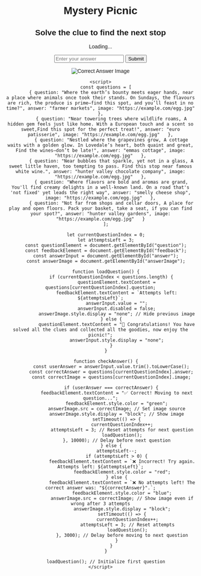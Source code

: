 <html lang="en">
<head>
    <meta charset="UTF-8">
    <meta name="viewport" content="width=device-width, initial-scale=1.0">
    <title>Clue Solver</title>
    <style>
        body { font-family: Arial, sans-serif; text-align: center; margin: 50px; }
        #feedback { font-weight: bold; margin-top: 10px; }
    </style>
</head>
<body>
    <h1>Mystery Picnic</h1>
<html lang="en">
<head>
    <meta charset="UTF-8">
    <meta name="viewport" content="width=device-width, initial-scale=1.0">
    <title>Question with Attempts</title>
    <style>
        body { font-family: Arial, sans-serif; text-align: center; margin: 50px; }
        #feedback { font-weight: bold; margin-top: 10px; }
    </style>

<html lang="en">
<head>
    <meta charset="UTF-8">
    <meta name="viewport" content="width=device-width, initial-scale=1.0">
    <title>Multi-Step Questions</title>
    <style>
        body { font-family: Arial, sans-serif; text-align: center; margin: 50px; }
        #feedback { font-weight: bold; margin-top: 10px; }
    </style>
</head>
<body>
    <h2>Solve the clue to find the next stop</h2>
    <p id="question">Loading...</p>
    <input type="text" id="answer" placeholder="Enter your answer">
    <button onclick="checkAnswer()">Submit</button>
    <p id="feedback"></p>
    <img id="answerImage" src="" alt="Correct Answer Image">

    <script>
        const questions = [
            { question: "Where the earth’s bounty meets eager hands, near a place where animals once took their stands. On Sundays, the flavours are rich, the produce is prime—find this spot, and you’ll feast in no time?", answer: "farmer markets", image: "https://example.com/egg.jpg"  },
            { question: "Near towering trees where wildlife roams, A hidden gem feels just like home. With a European touch and a scent so sweet,Find this spot for the perfect treat!", answer: "euro patisserie", image: "https://example.com/egg.jpg"   },
            { question: "Nestled where the grapevines grow, A cottage waits with a golden glow. In Lovedale’s heart, both quaint and great, Find the wines—don’t be late!", answer: "emmas cottage", image: "https://example.com/egg.jpg"   },
            { question: "Near bubbles that sparkle, yet not in a glass, A sweet little haven, too tempting to pass. Find this stop near famous white wine.", answer: "hunter valley chocolate company", image: "https://example.com/egg.jpg"   },
            { question: "Where flavors are bold and aromas are grand, You'll find creamy delights in a well-known land. On a road that's 'not fixed' yet leads the right way", answer: "smelly cheese shop", image: "https://example.com/egg.jpg"   },
            { question: "Not far from shops and cellar doors, A place for play and open floors. Pack your basket, take a seat, if you can find your spot?", answer: "hunter valley gardens", image: "https://example.com/egg.jpg"   }
        ];

        let currentQuestionIndex = 0;
        let attemptsLeft = 3;
        const questionElement = document.getElementById("question");
        const feedbackElement = document.getElementById("feedback");
        const answerInput = document.getElementById("answer");
        const answerImage = document.getElementById("answerImage");

        function loadQuestion() {
            if (currentQuestionIndex < questions.length) {
                questionElement.textContent = questions[currentQuestionIndex].question;
                feedbackElement.textContent = `Attempts left: ${attemptsLeft}`;
                answerInput.value = "";
                answerInput.disabled = false;
                answerImage.style.display = "none"; // Hide previous image
            } else {
                questionElement.textContent = "🎉 Congratulations! You have solved all the clues and collected all the goodies, now enjoy the picnic!";
                answerInput.style.display = "none";
            }
        }

        function checkAnswer() {
            const userAnswer = answerInput.value.trim().toLowerCase();
            const correctAnswer = questions[currentQuestionIndex].answer;
            const correctImage = questions[currentQuestionIndex].image;

            if (userAnswer === correctAnswer) {
                feedbackElement.textContent = "✅ Correct! Moving to next question...";
                feedbackElement.style.color = "green";
                answerImage.src = correctImage; // Set image source
                answerImage.style.display = "block"; // Show image
                setTimeout(() => {
                    currentQuestionIndex++;
                    attemptsLeft = 3; // Reset attempts for next question
                    loadQuestion();
                }, 10000); // Delay before next question
            } else {
                attemptsLeft--;
                if (attemptsLeft > 0) {
                    feedbackElement.textContent = `❌ Incorrect! Try again. Attempts left: ${attemptsLeft}`;
                    feedbackElement.style.color = "red";
                } else {
                    feedbackElement.textContent = `❌ No attempts left! The correct answer was: "${correctAnswer}".`;
                    feedbackElement.style.color = "blue";
                    answerImage.src = correctImage; // Show image even if wrong after 3 attempts
                    answerImage.style.display = "block";
                    setTimeout(() => {
                        currentQuestionIndex++;
                        attemptsLeft = 3; // Reset attempts
                        loadQuestion();
                    }, 3000); // Delay before moving to next question
                }
            }
        }

        loadQuestion(); // Initialize first question
    </script>
</body>
</html>
